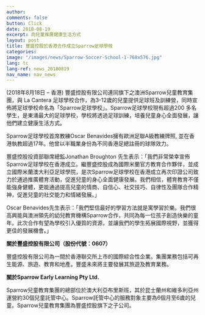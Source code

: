 ```yaml
---
author:
comments: false
button: Click
date: 2018-08-19
excerpt: 向兒童推廣健康生活方式
layout: post
title: 豐盛控股於香港合作成立Sparrow足球學校
categories:
image: "/images/news/Sparrow-Soccer-School-1-768x576.jpg"
lang: tc
lang-ref: news_20180819
nav_name: nav_news
---
```

(2018年8月18日 – 香港) 豐盛控股有限公司連同旗下之澳洲Sparrow兒童教育集團，與 La Cantera 足球學校合作，為3-12歲的兒童提供足球班及訓練營，同時宣佈將足球學校命名為「Sparrow足球學校」。Sparrow足球學校現有超過200 多名學生，是東涌最大的足球學校，學校將透過足球訓練，培養兒童身心全面發展，讓他們建立健康生活方式。

Sparrow足球學校首席教練Oscar Benavides擁有歐洲足聯A級教練牌照, 並在香港執教超過17年。他曾以半職業身份為不同香港足總註冊的球隊效力。

豐盛控股投資部聯席總監Jonathan Broughton 先生表示：「我們非常榮幸宣佈Sparrow足球學校在香港成立。繼豐盛控股成為國際米蘭官方教育合作夥伴，並成立國際米蘭澳大利亞足球學院，是次Sparrow足球學校在香港成立再次印證公司致力於通過推廣體育活動，促進兒童的身心全面健康發展。我們相信，體育教育不僅能強身健體，更能通過提高兒童的情商、自信心、社交技巧、自律性及團隊合作精神，促進兒童的社交能力和情緒發展。」

Oscar Benavides先生表示：「我們堅信最好的學習方法就是寓學習於樂。我們很高興能與澳洲領先的幼兒教育機構Sparrow合作，共同為每一位孩子創造快樂的童年。此次合作有望為學校引入優質的資源，並讓我們的學生拓展國際視野，並獲得更佳的發展機會。」

**關於豐盛控股有限公司（股份代號：0607）**

豐盛控股有限公司為一間於香港聯交所上市的國際綜合性企業。集團業務包括可再生能源、旅遊、教育和地產。豐盛未來將主要發展其旅遊及教育業務。

**關於Sparrow Early Learning Pty Ltd.**

Sparrow兒童教育集團的總部位於澳大利亞布里斯班，其於昆士蘭州和維多利亞州運營約30個兒童託管中心。Sparrow託管中心的服務對象主要為6個月至6歲的兒童。Sparrow兒童教育集團為豐盛控股旗下之子公司。

<p><img src="../images/news/Sparrow-Soccer-School-1-768x576.jpg" alt="" sizes="(max-width: 525px) 100vw, 525px"></p>

<p><img src="../images/news/Sparrow-Soccer-School-2-768x576.jpg" alt="" sizes="(max-width: 525px) 100vw, 525px"></p>
